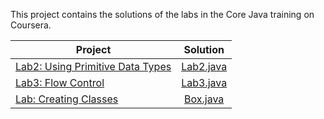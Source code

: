 This project contains the solutions of the labs in the Core Java training on Coursera.

| Project       | Solution      |
| ------------- |:-------------:|
| [Lab2: Using Primitive Data Types](https://www.coursera.org/learn/java-introduction/ungradedLab/HnE8h/using-primitive-data-types)          | [Lab2.java](https://github.com/uurkrtl/Core-Java-Coursera_solutions/tree/master/Lab2) |
| [Lab3: Flow Control](https://www.coursera.org/learn/java-introduction/ungradedLab/w5iFt/flow-control)      | [Lab3.java](https://github.com/uurkrtl/Core-Java-Coursera_solutions/tree/master/Lab3)      |
| [Lab: Creating Classes](https://www.coursera.org/learn/object-oriented-programming-with-java/ungradedLab/IXfCC/creating-classes)      | [Box.java](https://github.com/uurkrtl/Core-Java-Coursera_solutions/tree/master/Lab-Creating%20Classes)      |

